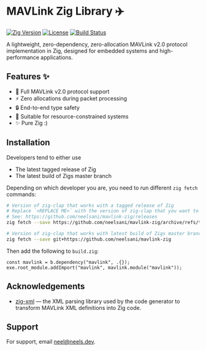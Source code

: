 # MAVLink Zig Library ✈️

[![Zig Version](https://img.shields.io/badge/Zig-0.14.0-%23f7a41d.svg)](https://ziglang.org/)
[![License](https://img.shields.io/badge/License-MIT-blue.svg)](LICENSE)
[![Build Status](https://github.com/neelsani/mavlink-zig/actions/workflows/build.yaml/badge.svg)](https://github.com/neelsani/mavlink-zig/actions)

A lightweight, zero-dependency, zero-allocation MAVLink v2.0 protocol implementation in Zig, designed for embedded systems and high-performance applications.

## Features ✨

- 🚀 Full MAVLink v2.0 protocol support
- ⚡ Zero allocations during packet processing
- 🔒 End-to-end type safety
- 🔋 Suitable for resource-constrained systems
- ✨ Pure Zig :)

## Installation

Developers tend to either use
* The latest tagged release of Zig
* The latest build of Zigs master branch

Depending on which developer you are, you need to run different `zig fetch` commands:

```sh
# Version of zig-clap that works with a tagged release of Zig
# Replace `<REPLACE ME>` with the version of zig-clap that you want to use
# See: https://github.com/neelsani/mavlink-zig/releases
zig fetch --save https://github.com/neelsani/mavlink-zig/archive/refs/tags/<REPLACE ME>.tar.gz

# Version of zig-clap that works with latest build of Zigs master branch
zig fetch --save git+https://github.com/neelsani/mavlink-zig
```

Then add the following to `build.zig`:

```zig
const mavlink = b.dependency("mavlink", .{});
exe.root_module.addImport("mavlink", mavlink.module("mavlink"));
```


## Acknowledgements
- [zig-xml](https://github.com/ianprime0509/zig-xml) — the XML parsing library used by the code generator to transform MAVLink XML definitions into Zig code.  

## Support

For support, email neel@neels.dev.

